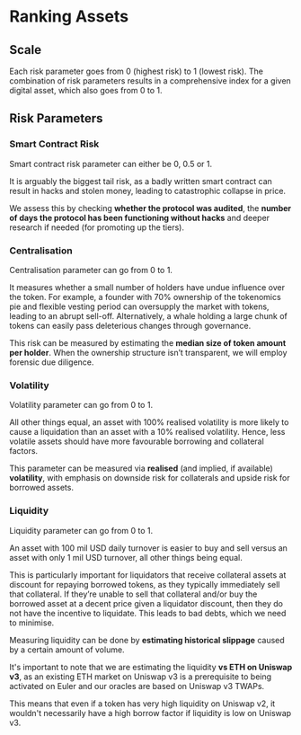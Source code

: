 # Ranking Assets

## **Scale**&#x20;

Each risk parameter goes from 0 (highest risk) to 1 (lowest risk). The combination of risk parameters results in a comprehensive index for a given digital asset, which also goes from 0 to 1.

## **Risk Parameters**

### **Smart Contract Risk**&#x20;

Smart contract risk parameter can either be 0, 0.5 or 1.

It is arguably the biggest tail risk, as a badly written smart contract can result in hacks and stolen money, leading to catastrophic collapse in price.

We assess this by checking **whether the protocol was audited**, the **number of days the protocol has been functioning without hacks** and deeper research if needed (for promoting up the tiers).

### **Centralisation**&#x20;

Centralisation parameter can go from 0 to 1.

It measures whether a small number of holders have undue influence over the token. For example, a founder with 70% ownership of the tokenomics pie and flexible vesting period can oversupply the market with tokens, leading to an abrupt sell-off. Alternatively, a whale holding a large chunk of tokens can easily pass deleterious changes through governance.

This risk can be measured by estimating the **median size of token amount per holder**. When the ownership structure isn’t transparent, we will employ forensic due diligence.

### **Volatility**&#x20;

Volatility parameter can go from 0 to 1.

All other things equal, an asset with 100% realised volatility is more likely to cause a liquidation than an asset with a 10% realised volatility. Hence, less volatile assets should have more favourable borrowing and collateral factors.

This parameter can be measured via **realised** (and implied, if available) **volatility**, with emphasis on downside risk for collaterals and upside risk for borrowed assets.

### **Liquidity**&#x20;

Liquidity parameter can go from 0 to 1.

An asset with 100 mil USD daily turnover is easier to buy and sell versus an asset with only 1 mil USD turnover, all other things being equal.

This is particularly important for liquidators that receive collateral assets at discount for repaying borrowed tokens, as they typically immediately sell that collateral. If they’re unable to sell that collateral and/or buy the borrowed asset at a decent price given a liquidator discount, then they do not have the incentive to liquidate. This leads to bad debts, which we need to minimise.

Measuring liquidity can be done by **estimating historical slippage** caused by a certain amount of volume.&#x20;

It's important to note that we are estimating the liquidity **vs ETH on Uniswap v3**, as an existing ETH market on Uniswap v3 is a prerequisite to being activated on Euler and our oracles are based on Uniswap v3 TWAPs.&#x20;

This means that even if a token has very high liquidity on Uniswap v2, it wouldn't necessarily have a high borrow factor if liquidity is low on Uniswap v3.
